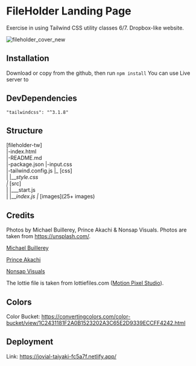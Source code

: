 # FileHolder Landing Page
Exercise in using Tailwind CSS utility classes 6/7. Dropbox-like website.

![fileholder_cover_new](https://user-images.githubusercontent.com/90348779/191095932-d832540f-6a86-4c25-a04d-efaabf49899d.png)

## Installation

Download or copy from the github, then run `npm install`
You can use Live server to 

## DevDependencies 

    "tailwindcss": "^3.1.8"

## Structure 

[fileholder-tw]  
  |-index.html  
  |-README.md  
  |-package.json 
  |-input.css  
  |-tailwind.config.js 
  |_ [css]  
  |   |___style.css  
  |_ [src]  
  |   |___start.js  
  |   |___index.js 
  |_ [images](25+ images)  

## Credits

Photos by Michael Buillerey, Prince Akachi & Nonsap Visuals. Photos are taken from https://unsplash.com/.

  <a href="https://unsplash.com/@mbcaptures?utm_source=unsplash&utm_medium=referral&utm_content=creditCopyText">Michael Buillerey</a>

  <a href="https://unsplash.com/@princearkman?utm_source=unsplash&utm_medium=referral&utm_content=creditCopyText">Prince Akachi</a>

  <a href="https://unsplash.com/@nonsapvisuals?utm_source=unsplash&utm_medium=referral&utm_content=creditCopyText">Nonsap Visuals</a>


The lottie file is taken from lottiefiles.com (<a href="https://lottiefiles.com/motionpixels">Motion Pixel Studio</a>).

## Colors

Color Bucket: https://convertingcolors.com/color-bucket/view/1C2431181F2A0B1523202A3C65E2D9339ECCFF4242.html
  
## Deployment

Link: https://jovial-taiyaki-fc5a7f.netlify.app/